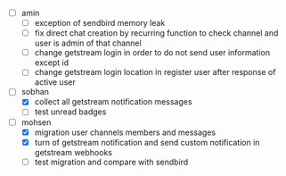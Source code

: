 - [ ] amin 
	- [ ] exception of sendbird memory leak
	- [ ] fix direct chat creation by recurring function to check channel and user is admin of that channel
	- [ ] change getstream login in order to do not send user information except id
	- [ ] change getstream login location in register user after response of active user
- [ ] sobhan
	- [x] collect all getstream notification messages
	- [ ] test unread badges
- [ ] mohsen
	- [x] migration user channels members and messages
	- [x] turn of getstream notification and send custom notification in getstream webhooks
	- [ ] test migration and compare with sendbird
